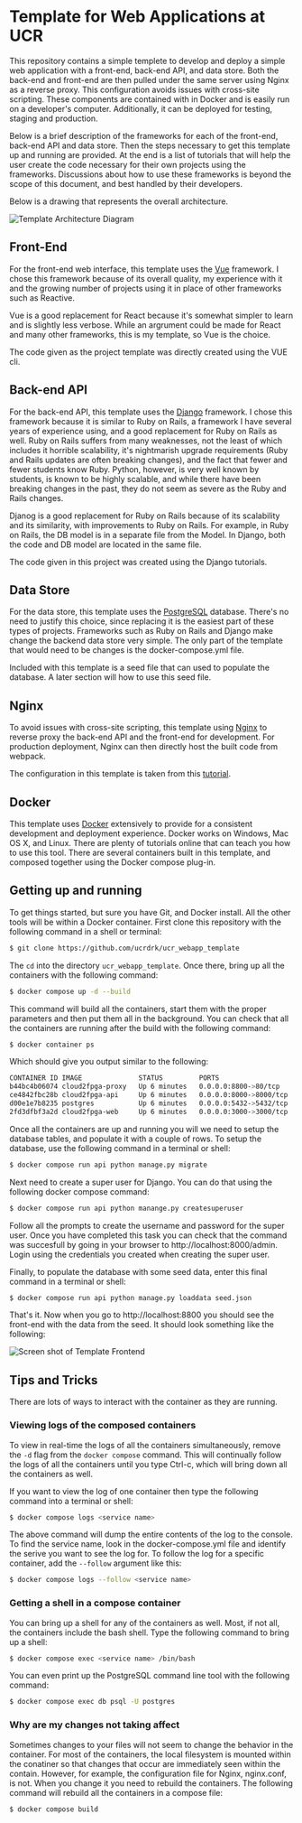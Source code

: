 # Template for Web Applications at UCR

This repository contains a simple templete to develop and deploy a simple web application with a front-end,
back-end API, and data store. Both the back-end and front-end are then pulled under the same server using
Nginx as a reverse proxy. This configuration avoids issues with cross-site scripting. These components are 
contained with in Docker and is easily run on a developer's computer. Additionally, it can be deployed for 
testing, staging and production.

Below is a brief description of the frameworks for each of the front-end, back-end API and data store. Then 
the steps necessary to get this template up and running are provided. At the end is a list of tutorials that
will help the user create the code necessary for their own projects using the frameworks. Discussions about
how to use these frameworks is beyond the scope of this document, and best handled by their developers.

Below is a drawing that represents the overall architecture.

![Template Architecture Diagram](/assets/architecture.png)

## Front-End

For the front-end web interface, this template uses the [Vue](https://vuejs.org/) framework. I chose this 
framework because of its overall quality, my experience with it and the growing number of projects using it
in place of other frameworks such as Reactive. 

Vue is a good replacement for React because it's somewhat simpler to learn and is slightly less verbose. 
While an argrument could be made for React and many other frameworks, this is my template, so Vue is the
choice.

The code given as the project template was directly created using the VUE cli.

## Back-end API

For the back-end API, this template uses the [Django](https://www.djangoproject.com/) framework. I chose this 
framework because it is similar  to Ruby on Rails, a framework I have several years of experience using, and a 
good replacement for Ruby on Rails as well. Ruby on Rails suffers from many weaknesses, not the least of which 
includes it horrible scalability, it's nightmarish upgrade requirements (Ruby and Rails updates are often 
breaking changes), and the fact that fewer and fewer students know Ruby. Python, however, is very well known 
by students, is known to be highly scalable, and while there have been breaking changes in the past, they do 
not seem as severe as the Ruby and Rails changes.

Djanog is a good replacement for Ruby on Rails because of its scalability and its similarity, with improvements
to Ruby on Rails. For example, in Ruby on Rails, the DB model is in a separate file from the Model. In Django, 
both the code and DB model are located in the same file.

The code given in this project was created using the Django tutorials.

## Data Store

For the data store, this template uses the [PostgreSQL](https://www.postgresql.org/) database. There's no need 
to justify this choice, since replacing it is the easiest part of these types of projects. Frameworks such as 
Ruby on Rails and Django make change the backend data store very simple. The only part of the template that 
would need to be changes is the docker-compose.yml file.

Included with this template is a seed file that can used to populate the database. A later section will 
how to use this seed file.

## Nginx

To avoid issues with cross-site scripting, this template using [Nginx](https://www.nginx.com/) to reverse proxy 
the back-end API and the front-end for development. For production deployment, Nginx can then directly host
the built code from webpack.

The configuration in this template is taken from this [tutorial](https://blog.logrocket.com/how-to-run-a-node-js-server-with-nginx/).

## Docker

This template uses [Docker](https://www.docker.com/) extensively to provide for a consistent development and 
deployment experience. Docker works on Windows, Mac OS X, and Linux. There are plenty of tutorials online that
can teach you how to use this tool. There are several containers built in this template, and composed together 
using the Docker compose plug-in.

## Getting up and running

To get things started, but sure you have Git, and Docker install. All the other tools will be within a Docker 
container. First clone this repository with the following command in a shell or terminal:

```sh
$ git clone https://github.com/ucrdrk/ucr_webapp_template
```

The `cd` into the directory `ucr_webapp_template`.  Once there, bring up all the 
containers with the following command:

```sh
$ docker compose up -d --build
```

This command will build all the containers, start them with the proper parameters
and then put them all in the background. You can check that all the containers are 
running after the build with the following command:

```sh
$ docker container ps
```

Which should give you output similar to the following:

```sh
CONTAINER ID IMAGE              STATUS         PORTS                   NAMES
b44bc4b06074 cloud2fpga-proxy   Up 6 minutes   0.0.0.0:8800->80/tcp    cloud2fpga-proxy-1
ce4842fbc28b cloud2fpga-api     Up 6 minutes   0.0.0.0:8000->8000/tcp  cloud2fpga-api-1
d00e1e7b8235 postgres           Up 6 minutes   0.0.0.0:5432->5432/tcp  cloud2fpga-db-1
2fd3dfbf3a2d cloud2fpga-web     Up 6 minutes   0.0.0.0:3000->3000/tcp  cloud2fpga-web-1
```

Once all the containers are up and running you will we need to setup the database tables, and populate 
it with a couple of rows. To setup the database, use the following command in a terminal or shell:

```sh
$ docker compose run api python manage.py migrate
```

Next need to create a super user for Django. You can do that using the following docker compose command:
```sh
$ docker compose run api python manange.py createsuperuser
```

Follow all the prompts to create the username and password for the super user. Once 
you have completed this task you can check that the command was succesfull by going 
in your browser to http://localhost:8000/admin. Login using the credentials you created 
when creating the super user.

Finally, to populate the database with some seed data, enter this final command in a 
terminal or shell:

```sh
$ docker compose run api python manage.py loaddata seed.json
```

That's it. Now when you go to http://localhost:8800 you should see the front-end with 
the data from the seed. It should look something like the following:

![Screen shot of Template Frontend](/assets/frontend_screenshot.png)

## Tips and Tricks

There are lots of ways to interact with the container as they are running. 

### Viewing logs of the composed containers

To view in real-time the logs of all the containers simultaneously, remove the `-d` flag
from the `docker compose` command. This will continually follow the logs of all the 
containers until you type Ctrl-c, which will bring down all the containers as well.

If you want to view the log of one container then type the following command into a 
terminal or shell:

```sh
$ docker compose logs <service name>
```

The above command will dump the entire contents of the log to the console. To find the service 
name, look in the docker-compose.yml file and identify the serive you want to see the log for.
 To follow the log for a specific container, add the `--follow` argument like this:

```sh
$ docker compose logs --follow <service name>
```

### Getting a shell in a compose container

You can bring up a shell for any of the containers as well. Most, if not all, the 
containers include the bash shell. Type the following command to bring up a shell:

```sh
$ docker compose exec <service name> /bin/bash
```

You can even print up the PostgreSQL command line tool with the following command:

```sh
$ docker compose exec db psql -U postgres
```

### Why are my changes not taking affect

Sometimes changes to your files will not seem to change the behavior in the container.
For most of the containers, the local filesystem is mounted within the conatiner so that
changes that occur are immediately seen within the contain. However, for example, the
configuration file for Nginx, nginx.conf, is not. When you change it you need to rebuild
the containers. The following command will rebuild all the containers in a compose file:

```sh
$ docker compose build
```

